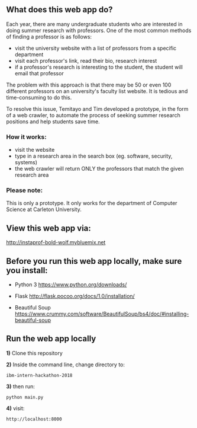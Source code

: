 ## What does this web app do?

Each year, there are many undergraduate students who are interested in doing summer research with professors. 
One of the most common methods of finding a professor is as follows:

- visit the university website with a list of professors from a specific department
- visit each professor's link, read their bio, research interest
- if a professor's research is interesting to the student, the student will email that professor

The problem with this approach is that there may be 50 or even 100 different professors on an university's faculty list website. It is tedious and time-consuming to do this.

To resolve this issue, Temitayo and Tim developed a prototype, in the form of a web crawler, to automate the process of seeking summer research positions and help students save time.  

### How it works:

- visit the website
- type in a research area in the search box (eg. software, security, systems)
- the web crawler will return ONLY the professors that match the given research area

### Please note:

This is only a prototype. It only works for the department of Computer Science at Carleton University.

## View this web app via:

http://instaprof-bold-wolf.mybluemix.net

## Before you run this web app locally, make sure you install:

- Python 3
  https://www.python.org/downloads/

- Flask
  http://flask.pocoo.org/docs/1.0/installation/
  
- Beautiful Soup
  https://www.crummy.com/software/BeautifulSoup/bs4/doc/#installing-beautiful-soup
  

##  Run the web app locally

**1)** Clone this repository

**2)** Inside the command line, change directory to:

```
ibm-intern-hackathon-2018
```

**3)** then run:
```
python main.py
```

**4)** visit:

```
http://localhost:8000
```
